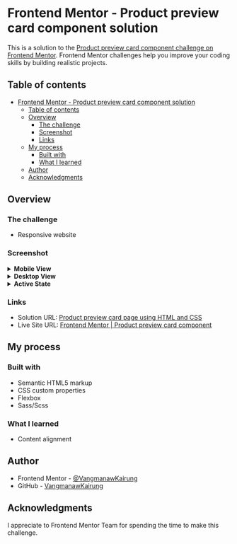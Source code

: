 # Frontend Mentor - Product preview card component solution

This is a solution to the [Product preview card component challenge on Frontend Mentor](https://www.frontendmentor.io/challenges/product-preview-card-component-GO7UmttRfa). Frontend Mentor challenges help you improve your coding skills by building realistic projects. 

## Table of contents

- [Frontend Mentor - Product preview card component solution](#frontend-mentor---product-preview-card-component-solution)
  - [Table of contents](#table-of-contents)
  - [Overview](#overview)
    - [The challenge](#the-challenge)
    - [Screenshot](#screenshot)
    - [Links](#links)
  - [My process](#my-process)
    - [Built with](#built-with)
    - [What I learned](#what-i-learned)
  - [Author](#author)
  - [Acknowledgments](#acknowledgments)

## Overview

### The challenge

- Responsive website

### Screenshot

<details>
<summary><strong>Mobile View</strong></summary>
<img src="source/result/mobile.png">
</details>
<details>
<summary><strong>Desktop View</strong></summary>
<img src="source/result/desktop.png">
</details>
<details>
<summary><strong>Active State</strong></summary>
<img src="source/result/active state.png">
</details>

### Links

- Solution URL: [Product preview card page using HTML and CSS](https://www.frontendmentor.io/solutions/product-preview-card-page-using-html-and-css-q-_7fHSH3-)
- Live Site URL: [Frontend Mentor | Product preview card component](https://vangmanawkairung.github.io/Frontend-Mentor_product-preview-card/)

## My process

### Built with

- Semantic HTML5 markup
- CSS custom properties
- Flexbox
- Sass/Scss

### What I learned

- Content alignment

## Author

- Frontend Mentor - [@VangmanawKairung](https://www.frontendmentor.io/profile/VangmanawKairung)
- GitHub - [VangmanawKairung](https://github.com/VangmanawKairung)

## Acknowledgments

I appreciate to Frontend Mentor Team for spending the time to make this challenge.